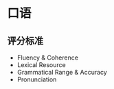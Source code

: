 # 口语

## 评分标准

* Fluency & Coherence
* Lexical Resource
* Grammatical Range & Accuracy
* Pronunciation
